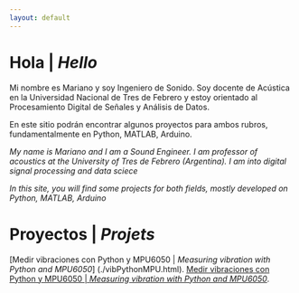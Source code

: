 ```yaml
---
layout: default
---
```

# Hola | _Hello_

Mi nombre es Mariano y soy Ingeniero de Sonido. Soy docente de Acústica en la Universidad Nacional de Tres de Febrero y estoy orientado al Procesamiento Digital de Señales y Análisis de Datos.

En este sitio podrán encontrar algunos proyectos para ambos rubros, fundamentalmente en Python, MATLAB, Arduino. 

_My name is Mariano and I am a Sound Engineer. I am professor of acoustics at the University of Tres de Febrero (Argentina). I am into digital signal processing and data sciece_

_In this site, you will find some projects for both fields, mostly developed on Python, MATLAB, Arduino_

# Proyectos | _Projets_

[Medir vibraciones con Python y MPU6050 | _Measuring vibration with Python and MPU6050_] (./vibPythonMPU.html).
[Medir vibraciones con Python y MPU6050 | _Measuring vibration with Python and MPU6050_](./another-page.html).